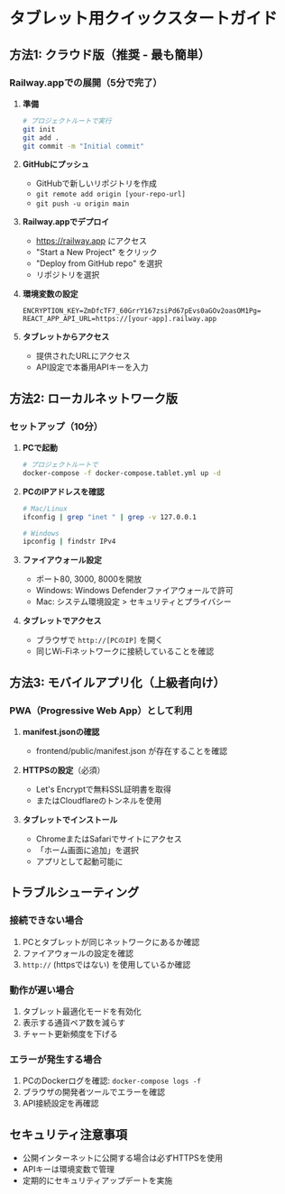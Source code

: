 # タブレット用クイックスタートガイド

## 方法1: クラウド版（推奨 - 最も簡単）

### Railway.appでの展開（5分で完了）

1. **準備**
   ```bash
   # プロジェクトルートで実行
   git init
   git add .
   git commit -m "Initial commit"
   ```

2. **GitHubにプッシュ**
   - GitHubで新しいリポジトリを作成
   - `git remote add origin [your-repo-url]`
   - `git push -u origin main`

3. **Railway.appでデプロイ**
   - https://railway.app にアクセス
   - "Start a New Project" をクリック
   - "Deploy from GitHub repo" を選択
   - リポジトリを選択

4. **環境変数の設定**
   ```
   ENCRYPTION_KEY=ZmDfcTF7_60GrrY167zsiPd67pEvs0aGOv2oasOM1Pg=
   REACT_APP_API_URL=https://[your-app].railway.app
   ```

5. **タブレットからアクセス**
   - 提供されたURLにアクセス
   - API設定で本番用APIキーを入力

## 方法2: ローカルネットワーク版

### セットアップ（10分）

1. **PCで起動**
   ```bash
   # プロジェクトルートで
   docker-compose -f docker-compose.tablet.yml up -d
   ```

2. **PCのIPアドレスを確認**
   ```bash
   # Mac/Linux
   ifconfig | grep "inet " | grep -v 127.0.0.1
   
   # Windows
   ipconfig | findstr IPv4
   ```

3. **ファイアウォール設定**
   - ポート80, 3000, 8000を開放
   - Windows: Windows Defenderファイアウォールで許可
   - Mac: システム環境設定 > セキュリティとプライバシー

4. **タブレットでアクセス**
   - ブラウザで `http://[PCのIP]` を開く
   - 同じWi-Fiネットワークに接続していることを確認

## 方法3: モバイルアプリ化（上級者向け）

### PWA（Progressive Web App）として利用

1. **manifest.jsonの確認**
   - frontend/public/manifest.json が存在することを確認

2. **HTTPSの設定**（必須）
   - Let's Encryptで無料SSL証明書を取得
   - またはCloudflareのトンネルを使用

3. **タブレットでインストール**
   - ChromeまたはSafariでサイトにアクセス
   - 「ホーム画面に追加」を選択
   - アプリとして起動可能に

## トラブルシューティング

### 接続できない場合
1. PCとタブレットが同じネットワークにあるか確認
2. ファイアウォールの設定を確認
3. `http://` (httpsではない) を使用しているか確認

### 動作が遅い場合
1. タブレット最適化モードを有効化
2. 表示する通貨ペア数を減らす
3. チャート更新頻度を下げる

### エラーが発生する場合
1. PCのDockerログを確認: `docker-compose logs -f`
2. ブラウザの開発者ツールでエラーを確認
3. API接続設定を再確認

## セキュリティ注意事項

- 公開インターネットに公開する場合は必ずHTTPSを使用
- APIキーは環境変数で管理
- 定期的にセキュリティアップデートを実施